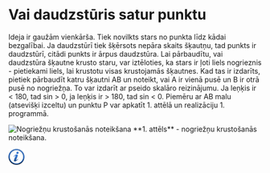 # Vai daudzstūris satur punktu

Ideja ir gaužām vienkārša. Tiek novilkts stars no punkta līdz kādai bezgalībai. Ja daudzstūrī tiek šķērsots nepāra skaits šķautņu, tad punkts ir daudzstūrī, citādi punkts ir ārpus daudzstūra. Lai pārbaudītu, vai daudzstūra šķautne krusto staru, var iztēloties, ka stars ir ļoti liels nogrieznis - pietiekami liels, lai krustotu visas krustojamās šķautnes. Kad tas ir izdarīts, pietiek pārbaudīt katru šķautni AB un noteikt, vai A ir vienā pusē un B ir otrā pusē no nogriežņa. To var izdarīt ar pseido skalāro reizinājumu. Ja leņķis ir < 180, tad sin > 0, ja leņķis ir > 180, tad sin < 0. Piemēru ar AB malu (atsevišķi izceltu) un punktu P var apkatīt 1. attēlā un realizāciju 1. programmā.


<img alt="Nogriežņu krustošanās noteikšana" src="/media/theory/segment_cross.png"/>
**1. attēls** - nogriežņu krustošanās noteikšana.


<a href="http://en.wikipedia.org/wiki/Point_in_polygon" target="_blank">![Vairāk informācija](/media/theory/information.png)</a>